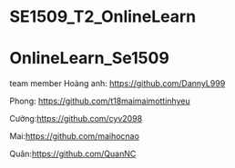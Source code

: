 # SE1509_T2_OnlineLearn
# OnlineLearn_Se1509
team member
Hoàng anh: https://github.com/DannyL999

Phong: https://github.com/t18maimaimottinhyeu

Cường:https://github.com/cyv2098

Mai:https://github.com/maihocnao

Quân:https://github.com/QuanNC
